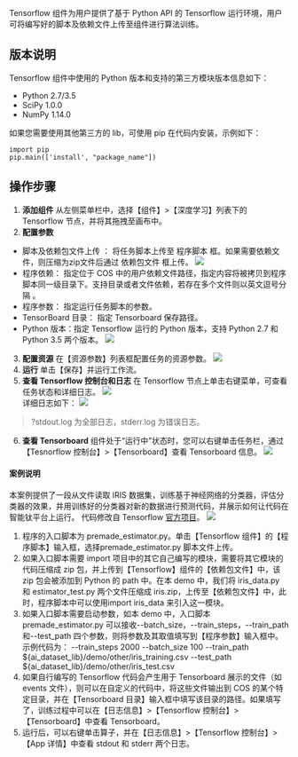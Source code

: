 Tensorflow 组件为用户提供了基于 Python API 的 Tensorflow 运行环境，用户可将编写好的脚本及依赖文件上传至组件进行算法训练。

## 版本说明
Tensorflow 组件中使用的 Python 版本和支持的第三方模块版本信息如下：
   - Python 2.7/3.5
   - SciPy 1.0.0
   - NumPy 1.14.0
   
如果您需要使用其他第三方的 lib，可使用 pip 在代码内安装，示例如下：
```
import pip
pip.main(['install', "package_name"])
```


## 操作步骤
1. **添加组件**
 从左侧菜单栏中，选择【组件】>【深度学习】列表下的 Tensorflow 节点，并将其拖拽至画布中。
2. **配置参数**
 - 脚本及依赖包文件上传 ：
  将任务脚本上传至 程序脚本 框。如果需要依赖文件，则压缩为zip文件后通过 依赖包文件 框上传。
![](https://main.qcloudimg.com/raw/f502e40c73117cfddef50af122cec760.png)
 - 程序依赖：
  指定位于 COS 中的用户依赖文件路径，指定内容将被拷贝到程序脚本同一级目录下。支持目录或者文件依赖，若存在多个文件则以英文逗号分隔 。
 - 程序参数：
  指定运行任务脚本的参数。
 - TensorBoard 目录：
  指定 Tensorboard 保存路径。
 - Python 版本：指定 Tensorflow 运行的 Python 版本，支持 Python 2.7 和 Python 3.5 两个版本。
![](https://main.qcloudimg.com/raw/1012cc3a97a1167ef922d291fa9c080a.png)
3. **配置资源**
在【资源参数】列表框配置任务的资源参数。
![](https://main.qcloudimg.com/raw/3c14b0568ea191bcdf63219619b07c73.png)
4. **运行**
单击【保存】并运行工作流。
5. **查看 Tensorflow 控制台和日志**
在 Tensorflow 节点上单击右键菜单，可查看任务状态和详细日志。
![](https://main.qcloudimg.com/raw/3e63d0f8bd8d5a3eca04eafea4fff667.png)  
详细日志如下：
![](https://main.qcloudimg.com/raw/e08fd4e5993050ca8c8f3a497696f02e.png)
>?stdout.log 为全部日志，stderr.log 为错误日志。

6. **查看 Tensorboard**
  组件处于“运行中”状态时，您可以右键单击任务栏，通过【Tesnorflow 控制台】>【Tensorboard】查看 Tensorboard 信息。
![](https://main.qcloudimg.com/raw/4068ddf48a43bc659966d938d014e2d0.png)
   
#### 案例说明
本案例提供了一段从文件读取 IRIS 数据集，训练基于神经网络的分类器，评估分类器的效果，并用训练好的分类器对新的数据进行预测代码，并展示如何让代码在智能钛平台上运行。
代码修改自 Tensorflow [官方项目](https://github.com/tensorflow/models/tree/master/samples/core/get_started)。
![](https://main.qcloudimg.com/raw/699578068afaa722ce193bb8c9c7d621.png)
1. 程序的入口脚本为 premade_estimator.py。单击【Tensorflow 组件】的【程序脚本】输入框，选择premade_estimator.py 脚本文件上传。
2. 如果入口脚本需要 import 项目中的其它自己编写的模块，需要将其它模块的代码压缩成 zip 包，并上传到【Tensorflow】组件的【依赖包文件】中，该 zip 包会被添加到 Python 的 path 中。在本 demo 中，我们将 iris_data.py 和 estimator_test.py 两个文件压缩成 iris.zip，上传至【依赖包文件】中，此时，程序脚本中可以使用import iris_data 来引入这一模块。
3. 如果入口脚本需要启动参数，如本 demo 中，入口脚本 premade_estimator.py 可以接收--batch_size，--train_steps，--train_path 和--test_path 四个参数，则将参数及其取值填写到【程序参数】输入框中。
示例代码为：
--train_steps 2000
--batch_size 100
--train_path ${ai_dataset_lib}/demo/other/iris_training.csv
--test_path ${ai_dataset_lib}/demo/other/iris_test.csv
4. 如果自行编写的 Tensorflow 代码会产生用于 Tensorboard 展示的文件（如 events 文件），则可以在自定义的代码中，将这些文件输出到 COS 的某个特定目录，并在【Tensorboard 目录】输入框中填写该目录的路径。如果填写了，训练过程中可以在【日志信息】>【Tensorflow 控制台】>【Tensorboard】中查看 Tensorboard。
5. 运行后，可以右键单击算子，并在【日志信息】>【Tensorflow 控制台】>【App 详情】中查看 stdout 和 stderr 两个日志。







